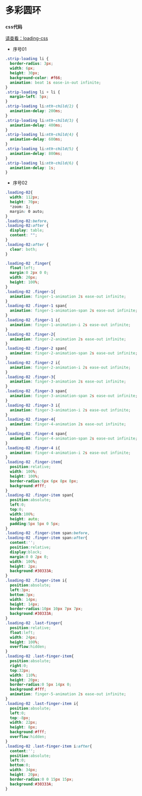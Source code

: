 # 多彩圆环

<vuep template="#demo1" class="full-page code-scroll"></vuep>

<script v-pre type="text/x-template" id="demo1">
<template>
<div class="loading-section">
  <div class="flex-section">
    <div class="item">
      <div>
        <ul class="strip-loading">
          <li></li><li></li><li></li><li></li><li></li><li></li>
        </ul>
        <p class="name">序号：01</p>
      </div>
    </div>
    <div class="item">
      <div>
        <div class="loading-02">
          <div class="finger finger-1">
            <div class="finger-item">
              <span></span><i></i>
            </div>
          </div>
          <div class="finger finger-2">
            <div class="finger-item">
              <span></span><i></i>
            </div>
          </div>
          <div class="finger finger-3">
            <div class="finger-item">
              <span></span><i></i>
            </div>
          </div>
          <div class="finger finger-4">
            <div class="finger-item">
              <span></span><i></i>
            </div>
          </div>
          <div class="last-finger">
            <div class="last-finger-item"><i></i></div>
          </div>
        </div>
        <p class="name">序号：02</p>
      </div>
    </div>
    <div class="item">
      <div>
        <div class="loading-03">
          <span></span>
        </div>
        <p class="name">序号：03</p>
      </div>
    </div>
    <div class="item">
      <div>
        <div class="loading-04">
          <span></span><span></span><span></span><span></span><span></span>
        </div>
        <p class="name">序号：04</p>
      </div>
    </div>
    <div class="item">
      <div>
        <div class="loading-05">
          <span></span><span></span><span></span><span></span><span></span><span></span><span></span><span></span>
        </div>
        <p class="name">序号：05</p>
      </div>
    </div>
    <div class="item">
      <div>
        <div class="loading-06">
          <span></span><span></span><span></span><span></span><span></span>
        </div>
        <p class="name">序号：06</p>
      </div>
    </div>
    <div class="item">
      <div>
        <div class="loading-07">
          <span></span><span></span><span></span><span></span><span></span>
        </div>
        <p class="name">序号：07</p>
      </div>
    </div>
    <div class="item">
      <div>
        <div class="loading-08">
          <span></span><span></span><span></span><span></span><span></span><span></span><span></span><span></span>
        </div>
        <p class="name">序号：08</p>
      </div>
    </div>
    <div class="item">
      <div>
        <div class="loading-09">
            <div class="line"></div>
            <div class="line"></div>
            <div class="line"></div>
        </div>
        <p class="name">序号：09</p>
      </div>
    </div>
    <div class="item">
      <div>
        <div class="loading-10">
            <div class="line"></div>
            <div class="line"></div>
            <div class="line"></div>
        </div>
        <p class="name">序号：10</p>
      </div>
    </div>
    <div class="item">
      <div>
        <div class="loading-11">
            <div class="line"></div>
            <div class="line"></div>
            <div class="line"></div>
        </div>
        <p class="name">序号：11</p>
      </div>
    </div>
    <div class="item">
      <div>
        <div class="loading-12"></div>
        <p class="name">序号：12</p>
      </div>
    </div>
  </div>
  
</div>
</template>
<script></script>
</script>

### `css代码` 

[请查看：loading-css](http://codehtml.cn/front-end-demo/assets/css/loading.css)

- 序号01
```css
.strip-loading li {
  border-radius: 3px;
  width: 6px;
  height: 30px;
  background-color: #f66;
  animation: beat 1s ease-in-out infinite;
}
.strip-loading li + li {
  margin-left: 5px;
}
.strip-loading li:nth-child(2) {
  animation-delay: 200ms;
}
.strip-loading li:nth-child(3) {
  animation-delay: 400ms;
}
.strip-loading li:nth-child(4) {
  animation-delay: 600ms;
}
.strip-loading li:nth-child(5) {
  animation-delay: 800ms;
}
.strip-loading li:nth-child(6) {
  animation-delay: 1s;
}
```

- 序号02

```css
.loading-02{
  width: 112px;
  height: 70px;
  *zoom: 1;
  margin: 0 auto;
}
.loading-02:before,
.loading-02:after {
  display: table;
  content: "";
}
.loading-02:after {
  clear: both;
}

.loading-02 .finger{
  float:left;
  margin:0 2px 0 0;
  width: 20px;
  height: 100%;
}
.loading-02 .finger-1{
  animation: finger-1-animation 2s ease-out infinite;
}
.loading-02 .finger-1 span{
  animation: finger-1-animation-span 2s ease-out infinite;
}
.loading-02 .finger-1 i{
  animation: finger-1-animation-i 2s ease-out infinite;
}
.loading-02 .finger-2{
  animation: finger-2-animation 2s ease-out infinite;
}
.loading-02 .finger-2 span{
  animation: finger-2-animation-span 2s ease-out infinite;
}
.loading-02 .finger-2 i{
  animation: finger-2-animation-i 2s ease-out infinite;
}
.loading-02 .finger-3{
  animation: finger-3-animation 2s ease-out infinite;
}
.loading-02 .finger-3 span{
  animation: finger-3-animation-span 2s ease-out infinite;
}
.loading-02 .finger-3 i{
  animation: finger-3-animation-i 2s ease-out infinite;
}
.loading-02 .finger-4{
  animation: finger-4-animation 2s ease-out infinite;
}
.loading-02 .finger-4 span{
  animation: finger-4-animation-span 2s ease-out infinite;
}
.loading-02 .finger-4 i{
  animation: finger-4-animation-i 2s ease-out infinite;
}
.loading-02 .finger-item{
  position:relative;
  width: 100%;
  height: 100%;
  border-radius:6px 6px 8px 8px;
  background:#fff;
}
.loading-02 .finger-item span{
  position:absolute;
  left:0;
  top:0;
  width:100%;
  height: auto;
  padding:5px 5px 0 5px;
}
.loading-02 .finger-item span:before,
.loading-02 .finger-item span:after{
  content:'';
  position:relative;
  display:block;
  margin:0 0 2px 0;
  width: 100%;
  height: 2px;
  background:#30333A;
}
.loading-02 .finger-item i{
  position:absolute;
  left:3px;
  bottom:3px;
  width: 14px;
  height: 14px;
  border-radius:10px 10px 7px 7px;
  background:#30333A;
}
.loading-02 .last-finger{
  position:relative;
  float:left;
  width: 24px;
  height: 100%;
  overflow:hidden;
}
.loading-02 .last-finger-item{
  position:absolute;
  right:0;
  top:32px;
  width: 110%;
  height: 20px;
  border-radius:0 5px 14px 0;
  background:#fff;
  animation: finger-5-animation 2s ease-out infinite;
}
.loading-02 .last-finger-item i{
  position:absolute;
  left:0;
  top:-8px;
  width: 22px;
  height: 8px;
  background:#fff;
  overflow:hidden;
}
.loading-02 .last-finger-item i:after{
  content:'';
  position:absolute;
  left:0;
  bottom:0;
  width: 34px;
  height: 20px;
  border-radius:0 0 15px 15px;
  background:#30333A;
}

```
